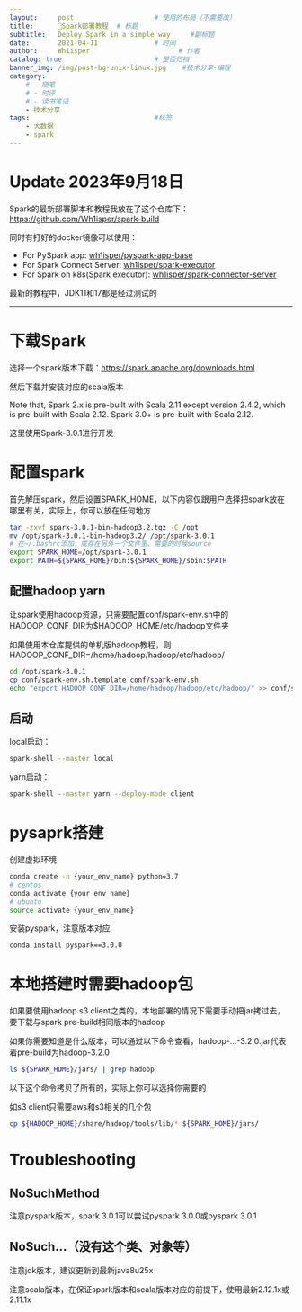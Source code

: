 ```yaml
---
layout:     post                    # 使用的布局（不需要改）
title:      🔧Spark部署教程	# 标题
subtitle:   Deploy Spark in a simple way	 #副标题
date:       2021-04-11              # 时间
author:     Wh1isper                      # 作者
catalog: true                       # 是否归档
banner_img: /img/post-bg-unix-linux.jpg    #技术分享-编程
category:
    # - 随笔
    # - 时评
    # - 读书笔记
    - 技术分享
tags:                               #标签
    - 大数据
    - spark
---
```


# Update 2023年9月18日

Spark的最新部署脚本和教程我放在了这个仓库下：https://github.com/Wh1isper/spark-build

同时有打好的docker镜像可以使用：

- For PySpark app: [wh1isper/pyspark-app-base](https://hub.docker.com/r/wh1isper/pyspark-app-base)
- For Spark Connect Server: [wh1isper/spark-executor](https://hub.docker.com/r/wh1isper/spark-executor)
- For Spark on k8s(Spark executor): [wh1isper/spark-connector-server](https://hub.docker.com/r/wh1isper/spark-connector-server)

最新的教程中，JDK11和17都是经过测试的

--------------

# 下载Spark

选择一个spark版本下载：https://spark.apache.org/downloads.html

然后下载并安装对应的scala版本

Note that, Spark 2.x is pre-built with Scala 2.11 except version 2.4.2, which is pre-built with Scala 2.12. Spark 3.0+ is pre-built with Scala 2.12.

这里使用Spark-3.0.1进行开发

# 配置spark

首先解压spark，然后设置SPARK_HOME，以下内容仅跟用户选择把spark放在哪里有关，实际上，你可以放在任何地方

```bash
tar -zxvf spark-3.0.1-bin-hadoop3.2.tgz -C /opt
mv /opt/spark-3.0.1-bin-hadoop3.2/ /opt/spark-3.0.1
# 在~/.bashrc添加，或存在另外一个文件里、需要的时候source
export SPARK_HOME=/opt/spark-3.0.1
export PATH=${SPARK_HOME}/bin:${SPARK_HOME}/sbin:$PATH
```

## 配置hadoop yarn

让spark使用hadoop资源，只需要配置conf/spark-env.sh中的HADOOP_CONF_DIR为$HADOOP_HOME/etc/hadoop文件夹

如果使用本仓库提供的单机版hadoop教程，则HADOOP_CONF_DIR=/home/hadoop/hadoop/etc/hadoop/

```bash
cd /opt/spark-3.0.1
cp conf/spark-env.sh.template conf/spark-env.sh
echo "export HADOOP_CONF_DIR=/home/hadoop/hadoop/etc/hadoop/" >> conf/spark-env.sh
```

## 启动

local启动：

```bash
spark-shell --master local
```

yarn启动：

```bash
spark-shell --master yarn --deploy-mode client
```

# pysaprk搭建

创建虚拟环境

```bash
conda create -n {your_env_name} python=3.7
# centos
conda activate {your_env_name}
# ubuntu
source activate {your_env_name}
```

安装pyspark，注意版本对应

```bash
conda install pyspark==3.0.0
```

# 本地搭建时需要hadoop包

如果要使用hadoop s3 client之类的，本地部署的情况下需要手动把jar拷过去，要下载与spark pre-build相同版本的hadoop

如果你需要知道是什么版本，可以通过以下命令查看，hadoop-...-3.2.0.jar代表着pre-build为hadoop-3.2.0

```bash
ls ${SPARK_HOME}/jars/ | grep hadoop
```



以下这个命令拷贝了所有的，实际上你可以选择你需要的

如s3 client只需要aws和s3相关的几个包

```bash
cp ${HADOOP_HOME}/share/hadoop/tools/lib/* ${SPARK_HOME}/jars/
```

# Troubleshooting

## NoSuchMethod

注意pyspark版本，spark 3.0.1可以尝试pyspark 3.0.0或pyspark 3.0.1

## NoSuch...（没有这个类、对象等）

注意jdk版本，建议更新到最新java8u25x

注意scala版本，在保证spark版本和scala版本对应的前提下，使用最新2.12.1x或2.11.1x
